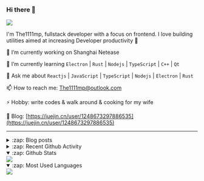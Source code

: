 ### Hi there 👋

![](https://komarev.com/ghpvc/?username=1111mp&color=green)

I'm The1111mp, fullstack developer with a focus on frontend. I love building utilities aimed at increasing Developer productivity 🙌

🔭 I’m currently working on Shanghai Netease

🌱 I’m currently learning `Electron` | `Rust` | `Nodejs` | `TypeScript` | `C++` | `Qt`

💬 Ask me about `Reactjs` | `JavaScript` | `TypeScript` | `Nodejs` | `Electron` | `Rust`

📫 How to reach me: <a href="mailto:The1111mp@outlook.com">The1111mp@outlook.com</a>

⚡ Hobby: write codes & walk around & cooking for my wife

📖 Blog: [https://juejin.cn/user/1248673297886535](https://juejin.cn/user/1248673297886535)

***

<details>
  <summary>:zap: Blog posts</summary>

  - [这里有从零开始构建现代化前端UI组件库所需要的一切](https://juejin.cn/post/7324011329883045915)
  - [使用 nvm-desktop 轻松安装和管理多个 node 版本](https://juejin.cn/post/7267791228872179727)
  - [Electron 中集成 SQLite3 数据库的最佳实践](https://juejin.cn/post/7202807471881306172)
  - [从0开发IM，单聊群聊在线离线消息以及消息的已读未读功能](https://juejin.cn/post/7202583557751865401)
  - [Electron（网页）中实现接近微信消息发送体验的消息输入框及界面](https://juejin.cn/post/7252505446396575781)
  - [Qt中基于QWebEngineView和QWebChannel实现与web的交互](https://juejin.cn/post/7238423148555501629)
</details>

<details>
  <summary>:zap: Recent Github Activity</summary>

  <!--START_SECTION:activity-->
1. 🗣 Commented on [#75](https://github.com/1111mp/nvm-desktop/issues/75#issuecomment-2034215647) in [1111mp/nvm-desktop](https://github.com/1111mp/nvm-desktop)
2. 🔒 Closed issue [#75](https://github.com/1111mp/nvm-desktop/issues/75) in [1111mp/nvm-desktop](https://github.com/1111mp/nvm-desktop)
3. 🗣 Commented on [#75](https://github.com/1111mp/nvm-desktop/issues/75#issuecomment-2034175795) in [1111mp/nvm-desktop](https://github.com/1111mp/nvm-desktop)
4. 🎉 Merged PR [#1](https://github.com/1111mp/lib-configuration-resolver/pull/1) in [1111mp/lib-configuration-resolver](https://github.com/1111mp/lib-configuration-resolver)
5. 🗣 Commented on [#70](https://github.com/1111mp/nvm-desktop/issues/70#issuecomment-2026557788) in [1111mp/nvm-desktop](https://github.com/1111mp/nvm-desktop)
6. 🔒 Closed issue [#74](https://github.com/1111mp/nvm-desktop/issues/74) in [1111mp/nvm-desktop](https://github.com/1111mp/nvm-desktop)
7. 🗣 Commented on [#74](https://github.com/1111mp/nvm-desktop/issues/74#issuecomment-2026437684) in [1111mp/nvm-desktop](https://github.com/1111mp/nvm-desktop)
8. 🗣 Commented on [#74](https://github.com/1111mp/nvm-desktop/issues/74#issuecomment-2024728251) in [1111mp/nvm-desktop](https://github.com/1111mp/nvm-desktop)
9. 🗣 Commented on [#74](https://github.com/1111mp/nvm-desktop/issues/74#issuecomment-2024725514) in [1111mp/nvm-desktop](https://github.com/1111mp/nvm-desktop)
10. 🗣 Commented on [#74](https://github.com/1111mp/nvm-desktop/issues/74#issuecomment-2024710596) in [1111mp/nvm-desktop](https://github.com/1111mp/nvm-desktop)
  <!--END_SECTION:activity-->
</details>

<details open>
  <summary>:zap: Github Stats</summary>

  <img align="center" src="https://github-readme-stats-sigma-five.vercel.app/api?username=1111mp&show_icons=true&hide_border=true&theme=gruvbox" />
</details>

<details open>
  <summary>:zap: Most Used Languages</summary>

  <img align="center" src="https://github-readme-stats-sigma-five.vercel.app/api/top-langs/?username=1111mp&layout=compact&show_icons=true&hide_border=true&theme=gruvbox" />
</details>


<!--
**1111mp/1111mp** is a ✨ _special_ ✨ repository because its `README.md` (this file) appears on your GitHub profile.

Here are some ideas to get you started:

- 🔭 I’m currently working on ...
- 🌱 I’m currently learning ...
- 👯 I’m looking to collaborate on ...
- 🤔 I’m looking for help with ...
- 💬 Ask me about ...
- 📫 How to reach me: ...
- 😄 Pronouns: ...
- ⚡ Fun fact: ...
-->

